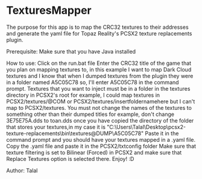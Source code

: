 # TexturesMapper 
The purpose for this app is to map the CRC32 textures to their addresses and generate the yaml file for Topaz Reality's PCSX2 texture replacements plugin.

Prerequisite:
Make sure that you have Java installed

How to use:
Click on the run.bat file 
Enter the CRC32 title of the game that you plan on mapping textures to, in this example I want to map Dark Cloud textures and I know that when I dumped textures from the plugin they were in a folder named A5C05C78 so, I'll enter A5C05C78 in the command prompt.
Textures that you want to inject must be in a folder in the textures directory in PCSX2's root for example, I could map textures in PCSX2/textures/@COM or PCSX2/textures/insertfoldernamehere but I can't map to PCSX2/textures.
You must not change the names of the textures to something other than their dumped titles for example, don't change 3E75E75A.dds to toan.dds
once you have copied the directory of the folder that stores your textures,in my case it is "C:\Users\Talal\Desktop\pcsx2-texture-replacements\bin\textures\@DUMP\A5C05C78"
Paste it in the command prompt and you should have your textures mapped in a .yaml file.
Copy the .yaml file and paste it in the PCSX2/txtconfig folder
Make sure that texture filtering is set to Bilinear (Forced) in PCSX2 and make sure that Replace Textures option is selected there.
Enjoy! :D

Author: Talal
